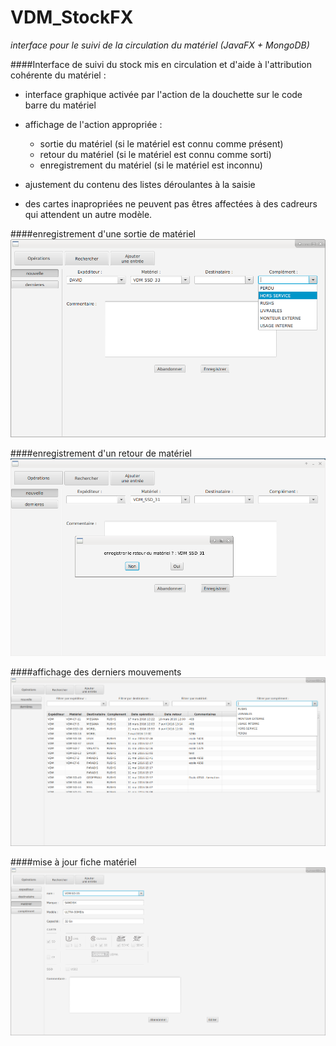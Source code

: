 # VDM_StockFX
*interface pour le suivi de la circulation du matériel (JavaFX + MongoDB)*

####Interface de suivi du stock mis en circulation et d'aide à l'attribution cohérente du matériel :

- interface graphique activée par l'action de la douchette sur le code barre du matériel

- affichage de l'action appropriée : 
  - sortie du matériel (si le matériel est connu comme présent) 
  - retour du matériel (si le matériel est connu comme sorti) 
  - enregistrement du matériel (si le matériel est inconnu) 
  
- ajustement du contenu des listes déroulantes à la saisie

- des cartes inapropriées ne peuvent pas êtres affectées à des cadreurs qui attendent un autre modèle.
  
  
####enregistrement d'une sortie de matériel
![sortie de matériel](vdm_stocks_03.png)

####enregistrement d'un retour de matériel
![retour de matériel](vdm_stocks_06.png)

####affichage des derniers mouvements
![mouvements du matériel](vdm_stock02.png)

####mise à jour fiche matériel
![mise a jour fiche matériel](vdm_stock05.png)
